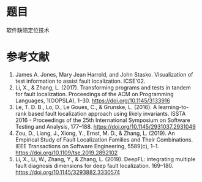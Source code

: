 # 题目
软件缺陷定位技术

# 参考文献
1. James A. Jones, Mary Jean Harrold, and John Stasko. Visualization of test information to assist fault localization. ICSE'02.
2. Li, X., & Zhang, L. (2017). Transforming programs and tests in tandem for fault localization. Proceedings of the ACM on Programming Languages, 1(OOPSLA), 1–30. https://doi.org/10.1145/3133916
3. Le, T. D. B., Lo, D., Le Goues, C., & Grunske, L. (2016). A learning-to-rank based fault localization approach using likely invariants. ISSTA 2016 - Proceedings of the 25th International Symposium on Software Testing and Analysis, 177–188. https://doi.org/10.1145/2931037.2931049
4. Zou, D., Liang, J., Xiong, Y., Ernst, M. D., & Zhang, L. (2019). An Empirical Study of Fault Localization Families and Their Combinations. IEEE Transactions on Software Engineering, 5589(c), 1–1. https://doi.org/10.1109/tse.2019.2892102
5. Li, X., Li, W., Zhang, Y., & Zhang, L. (2019). DeepFL: integrating multiple fault diagnosis dimensions for deep fault localization. 169–180. https://doi.org/10.1145/3293882.3330574